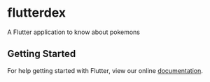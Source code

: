 # flutterdex

A Flutter application to know about pokemons

## Getting Started

For help getting started with Flutter, view our online
[documentation](https://flutter.io/).
